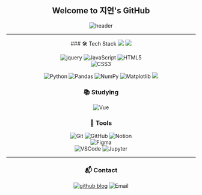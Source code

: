 <div align="center">
 <h2>Welcome to 지연's GitHub</h2>

![header](https://capsule-render.vercel.app/api?type=speech&color=d6ace6&height=300&section=header&text=Good%20to%20see%20you%20%F0%9F%A4%97)
  
  
</div>

---



<div align="center">
 ### 🛠️ Tech Stack
<img src="https://img.shields.io/badge/java-007396?style=for-the-badge&logo=java&logoColor=white">
<img src="https://img.shields.io/badge/springboot-6DB33F?style=for-the-badge&logo=springboot&logoColor=white">

![jquery](https://img.shields.io/badge/Jquery-0769AD?style=for-the-badge&logo=Jquery&logoColor=white)
![JavaScript](https://img.shields.io/badge/JavaScript-F7DF1E?style=for-the-badge&logo=javascript&logoColor=black)
![HTML5](https://img.shields.io/badge/HTML5-E34F26?style=for-the-badge&logo=html5&logoColor=white)  
![CSS3](https://img.shields.io/badge/CSS3-1572B6?style=for-the-badge&logo=css3&logoColor=white)  


![Python](https://img.shields.io/badge/Python-3776AB?style=for-the-badge&logo=python&logoColor=white)
![Pandas](https://img.shields.io/badge/Pandas-150458?style=for-the-badge&logo=pandas&logoColor=white)
![NumPy](https://img.shields.io/badge/NumPy-013243?style=for-the-badge&logo=numpy&logoColor=white)
![Matplotlib](https://img.shields.io/badge/Matplotlib-11557C?style=for-the-badge&logo=python&logoColor=white)
<img src="https://img.shields.io/badge/tensorflow-FF6F00?style=for-the-badge&logo=tensorflow&logoColor=white" />

### 📚 Studying
![Vue](https://img.shields.io/badge/Vue-4FC08D?style=for-the-badge&logo=vue&logoColor=white)  



### 🔧 Tools
![Git](https://img.shields.io/badge/Git-F05032?style=for-the-badge&logo=git&logoColor=white)
![GitHub](https://img.shields.io/badge/GitHub-181717?style=for-the-badge&logo=github&logoColor=white)
![Notion](https://img.shields.io/badge/Notion-000000?style=for-the-badge&logo=notion&logoColor=white)  
![Figma](https://img.shields.io/badge/Figma-F24E1E?style=for-the-badge&logo=figma&logoColor=white)  
![VSCode](https://img.shields.io/badge/VSCode-0078D4?style=for-the-badge&logo=visual-studio-code&logoColor=white)
![Jupyter](https://img.shields.io/badge/Jupyter-F37626?style=for-the-badge&logo=jupyter&logoColor=white)

---

### 📬 Contact
[![github blog](https://img.shields.io/badge/Blog-222222?style=for-the-badge&logo=github&logoColor=white)](https://ssuuoo12.github.io/)
![Email](https://img.shields.io/badge/Email-ssszzy333@gmail.com-D14836?style=for-the-badge&logo=gmail&logoColor=white)
</div>
